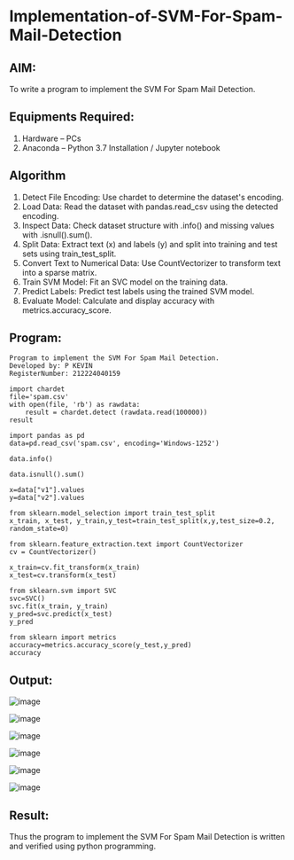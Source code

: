 # Implementation-of-SVM-For-Spam-Mail-Detection

## AIM:
To write a program to implement the SVM For Spam Mail Detection.

## Equipments Required:
1. Hardware – PCs
2. Anaconda – Python 3.7 Installation / Jupyter notebook

## Algorithm
1. Detect File Encoding: Use chardet to determine the dataset's encoding.
2. Load Data: Read the dataset with pandas.read_csv using the detected encoding.
3. Inspect Data: Check dataset structure with .info() and missing values with .isnull().sum().
4. Split Data: Extract text (x) and labels (y) and split into training and test sets using train_test_split.
5. Convert Text to Numerical Data: Use CountVectorizer to transform text into a sparse matrix.
6. Train SVM Model: Fit an SVC model on the training data.
7. Predict Labels: Predict test labels using the trained SVM model.
8. Evaluate Model: Calculate and display accuracy with metrics.accuracy_score.

## Program:
```
Program to implement the SVM For Spam Mail Detection.
Developed by: P KEVIN
RegisterNumber: 212224040159
```
```
import chardet
file='spam.csv'
with open(file, 'rb') as rawdata:
    result = chardet.detect (rawdata.read(100000))
result
```
```
import pandas as pd
data=pd.read_csv('spam.csv', encoding='Windows-1252')
```
```
data.info()
```
```
data.isnull().sum()
```
```
x=data["v1"].values
y=data["v2"].values
```
```
from sklearn.model_selection import train_test_split
x_train, x_test, y_train,y_test=train_test_split(x,y,test_size=0.2, random_state=0)
```
```
from sklearn.feature_extraction.text import CountVectorizer
cv = CountVectorizer()
```
```
x_train=cv.fit_transform(x_train)
x_test=cv.transform(x_test)
```
```
from sklearn.svm import SVC
svc=SVC()
svc.fit(x_train, y_train)
y_pred=svc.predict(x_test)
y_pred
```
```
from sklearn import metrics
accuracy=metrics.accuracy_score(y_test,y_pred)
accuracy
```

## Output:
![image](https://github.com/user-attachments/assets/ba42ca2d-85a5-4795-b40d-63df37236a81)


![image](https://github.com/user-attachments/assets/22edcf48-dd25-4513-867d-6c7430da985d)


![image](https://github.com/user-attachments/assets/618324db-35cd-4c45-8469-466a22c5cf86)


![image](https://github.com/user-attachments/assets/81bc5619-eb01-41f1-9218-e95a64875d42)


![image](https://github.com/user-attachments/assets/6836f245-d141-4e8b-8bfa-e2d8eac18a76)


![image](https://github.com/user-attachments/assets/3da73419-4d11-45bf-b361-b1fd344e732e)








## Result:
Thus the program to implement the SVM For Spam Mail Detection is written and verified using python programming.
